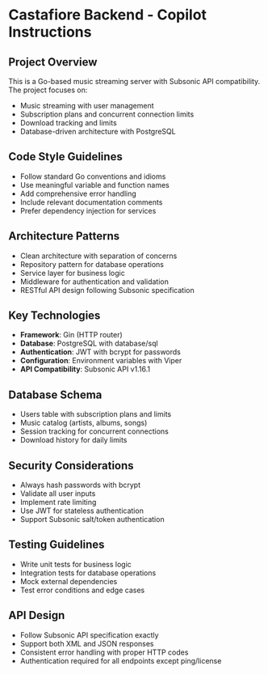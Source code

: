 <!-- Use this file to provide workspace-specific custom instructions to Copilot. For more details, visit https://code.visualstudio.com/docs/copilot/copilot-customization#_use-a-githubcopilotinstructionsmd-file -->

# Castafiore Backend - Copilot Instructions

## Project Overview
This is a Go-based music streaming server with Subsonic API compatibility. The project focuses on:
- Music streaming with user management
- Subscription plans and concurrent connection limits
- Download tracking and limits
- Database-driven architecture with PostgreSQL

## Code Style Guidelines
- Follow standard Go conventions and idioms
- Use meaningful variable and function names
- Add comprehensive error handling
- Include relevant documentation comments
- Prefer dependency injection for services

## Architecture Patterns
- Clean architecture with separation of concerns
- Repository pattern for database operations
- Service layer for business logic
- Middleware for authentication and validation
- RESTful API design following Subsonic specification

## Key Technologies
- **Framework**: Gin (HTTP router)
- **Database**: PostgreSQL with database/sql
- **Authentication**: JWT with bcrypt for passwords
- **Configuration**: Environment variables with Viper
- **API Compatibility**: Subsonic API v1.16.1

## Database Schema
- Users table with subscription plans and limits
- Music catalog (artists, albums, songs)
- Session tracking for concurrent connections
- Download history for daily limits

## Security Considerations
- Always hash passwords with bcrypt
- Validate all user inputs
- Implement rate limiting
- Use JWT for stateless authentication
- Support Subsonic salt/token authentication

## Testing Guidelines
- Write unit tests for business logic
- Integration tests for database operations
- Mock external dependencies
- Test error conditions and edge cases

## API Design
- Follow Subsonic API specification exactly
- Support both XML and JSON responses
- Consistent error handling with proper HTTP codes
- Authentication required for all endpoints except ping/license
